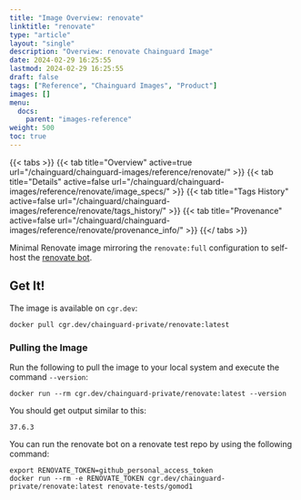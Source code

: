```yaml
---
title: "Image Overview: renovate"
linktitle: "renovate"
type: "article"
layout: "single"
description: "Overview: renovate Chainguard Image"
date: 2024-02-29 16:25:55
lastmod: 2024-02-29 16:25:55
draft: false
tags: ["Reference", "Chainguard Images", "Product"]
images: []
menu: 
  docs: 
    parent: "images-reference"
weight: 500
toc: true
---
```


{{< tabs >}}
{{< tab title="Overview" active=true url="/chainguard/chainguard-images/reference/renovate/" >}}
{{< tab title="Details" active=false url="/chainguard/chainguard-images/reference/renovate/image_specs/" >}}
{{< tab title="Tags History" active=false url="/chainguard/chainguard-images/reference/renovate/tags_history/" >}}
{{< tab title="Provenance" active=false url="/chainguard/chainguard-images/reference/renovate/provenance_info/" >}}
{{</ tabs >}}



Minimal Renovate image mirroring the `renovate:full` configuration to self-host the [renovate bot](https://docs.renovatebot.com/getting-started/running/#self-hosting-renovate).

## Get It!

The image is available on `cgr.dev`:

```
docker pull cgr.dev/chainguard-private/renovate:latest
```

### Pulling the Image

Run the following to pull the image to your local system and execute the command `--version`:

```shell
docker run --rm cgr.dev/chainguard-private/renovate:latest --version
```

You should get output similar to this:

```
37.6.3
```

You can run the renovate bot on a renovate test repo by using the following command:

```shell
export RENOVATE_TOKEN=github_personal_access_token
docker run --rm -e RENOVATE_TOKEN cgr.dev/chainguard-private/renovate:latest renovate-tests/gomod1
```

